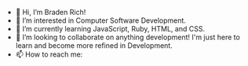 - 👋 Hi, I’m Braden Rich!
- 👀 I’m interested in Computer Software Development. 
- 🌱 I’m currently learning JavaScript, Ruby, HTML, and CSS.
- 💞️ I’m looking to collaborate on anything development! I'm just here to learn and become more refined in Development.
- 📫 How to reach me: 

<!---
Braden-077/Braden-077 is a ✨ special ✨ repository because its `README.md` (this file) appears on your GitHub profile.
You can click the Preview link to take a look at your changes.
--->
